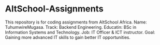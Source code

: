 # AltSchool-Assignments
This repository is for coding assignments from AltSchool Africa.
Name: TuhumwireMugasa.
Track: Backend Engineering.
Educatin: BSc in Information Systems and Technology.
Job: IT Officer & ICT instructor.
Goal: Gaining more advanced IT skills to gain better IT opportunities.
